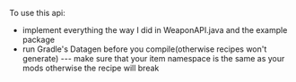 To use this api:
  - implement everything the way I did in WeaponAPI.java and the example package
  - run Gradle's Datagen before you compile(otherwise recipes won't generate) --- make sure that your item namespace is the same as your mods otherwise the recipe will break
  
